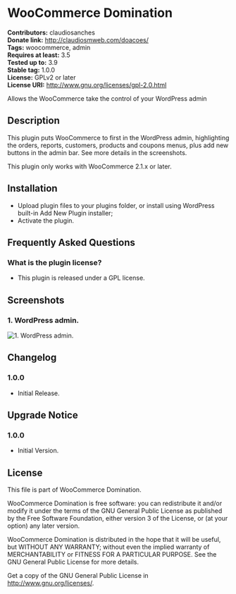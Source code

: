 # WooCommerce Domination #
**Contributors:** claudiosanches  
**Donate link:** http://claudiosmweb.com/doacoes/  
**Tags:** woocommerce, admin  
**Requires at least:** 3.5  
**Tested up to:** 3.9  
**Stable tag:** 1.0.0  
**License:** GPLv2 or later  
**License URI:** http://www.gnu.org/licenses/gpl-2.0.html  

Allows the WooCommerce take the control of your WordPress admin

## Description ##

This plugin puts WooCommerce to first in the WordPress admin, highlighting the orders, reports, customers, products and coupons menus, plus add new buttons in the admin bar.
See more details in the screenshots.

This plugin only works with WooCommerce 2.1.x or later.

## Installation ##

* Upload plugin files to your plugins folder, or install using WordPress built-in Add New Plugin installer;
* Activate the plugin.

## Frequently Asked Questions ##

### What is the plugin license? ###

* This plugin is released under a GPL license.

## Screenshots ##

### 1. WordPress admin. ###
![1. WordPress admin.](http://s.wordpress.org/extend/plugins/woocommerce-domination/screenshot-1.png)


## Changelog ##

### 1.0.0 ###

* Initial Release.

## Upgrade Notice ##

### 1.0.0 ###

* Initial Version.

## License ##

This file is part of WooCommerce Domination.

WooCommerce Domination is free software: you can redistribute it and/or modify it under the terms of the GNU General Public License as published
by the Free Software Foundation, either version 3 of the License, or (at your option) any later version.

WooCommerce Domination is distributed in the hope that it will be useful, but WITHOUT ANY WARRANTY; without even the implied warranty of
MERCHANTABILITY or FITNESS FOR A PARTICULAR PURPOSE. See the GNU General Public License for more details.

Get a copy of the GNU General Public License in <http://www.gnu.org/licenses/>.

